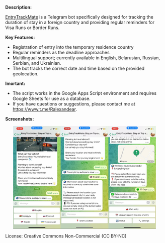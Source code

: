 **Description:**

<a href="https://www.t.me/Entry_Track_Mate_bot">EntryTrackMate</a> is a Telegram bot specifically designed for tracking the duration of stay in a foreign country and providing regular reminders for Visa Runs or Border Runs.

**Key Features:**

- Registration of entry into the temporary residence country
- Regular reminders as the deadline approaches
- Multilingual support; currently available in English, Belarusian, Russian, Serbian, and Ukrainian.
- The bot tracks the correct date and time based on the provided geolocation.

**Imortant:**

- The script works in the Google Apps Script environment and requires Google Sheets for use as a database.
- If you have questions or suggestions, please contact me at https://www.t.me/Ralexandear.

**Screenshots:**
<div style="display: flex; justify-content: center;">
  <img src="https://github.com/Ralexandear/EntryTrackMate/blob/main/screenshots/1.jpg" width="30%">
  <img src="https://github.com/Ralexandear/EntryTrackMate/blob/main/screenshots/2.jpg" width="30%">
  <img src="https://github.com/Ralexandear/EntryTrackMate/blob/main/screenshots/3.jpg" width="30%">
</div>

License: Creative Commons Non-Commercial (CC BY-NC)
